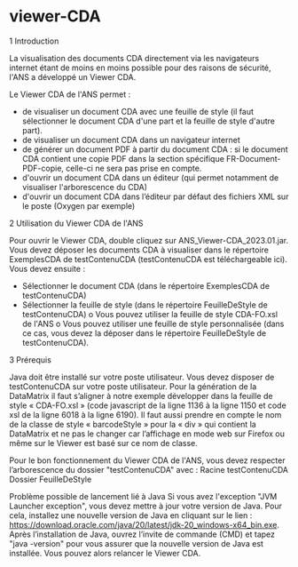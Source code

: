 # viewer-CDA
1	Introduction

La visualisation des documents CDA directement via les navigateurs internet étant de moins en moins possible pour des raisons de sécurité, l'ANS a développé un Viewer CDA.

Le Viewer CDA de l'ANS permet :
-	de visualiser un document CDA avec une feuille de style (il faut sélectionner le document CDA d'une part et la feuille de style d'autre part).
-	de visualiser un document CDA dans un navigateur internet
-	de générer un document PDF à partir du document CDA : si le document CDA contient une copie PDF dans la section spécifique FR-Document-PDF-copie, celle-ci ne sera pas prise en compte.
-	d'ouvrir un document CDA dans un éditeur (qui permet notamment de visualiser l'arborescence du CDA)
-	d'ouvrir un document CDA dans l’éditeur par défaut des fichiers XML sur le poste (Oxygen par exemple)

2	Utilisation du Viewer CDA de l'ANS

Pour ouvrir le Viewer CDA, double cliquez sur ANS_Viewer-CDA_2023.01.jar.
Vous devez déposer les documents CDA à visualiser dans le répertoire ExemplesCDA de testContenuCDA (testContenuCDA est téléchargeable ici).
Vous devez ensuite :
-	Sélectionner le document CDA (dans le répertoire ExemplesCDA de testContenuCDA)
-	Sélectionner la feuille de style (dans le répertoire FeuilleDeStyle de testContenuCDA)
o	Vous pouvez utiliser la feuille de style CDA-FO.xsl de l'ANS
o	Vous pouvez utiliser une feuille de style personnalisée (dans ce cas, vous devez la déposer dans le répertoire FeuilleDeStyle de testContenuCDA).

3	Prérequis

Java doit être installé sur votre poste utilisateur.
Vous devez disposer de testContenuCDA sur votre poste utilisateur. 
Pour la génération de la DataMatrix il faut s’aligner à notre exemple développer dans la feuille de style « CDA-FO.xsl » (code javascript de la ligne 1136 à la ligne 1150 et code xsl de la ligne 6018 à la ligne 6190). 
Il faut aussi prendre en compte le nom de la classe de style « barcodeStyle » pour la « div » qui contient la DataMatrix et ne pas le changer car l’affichage en mode web sur Firefox ou même sur le Viewer est basé sur ce nom de classe.  

Pour le bon fonctionnement du Viewer CDA de l'ANS, vous devez respecter l’arborescence du dossier "testContenuCDA" avec :
Racine testContenuCDA
  	Dossier FeuilleDeStyle
 


Problème possible de lancement lié à Java
Si vous avez l'exception "JVM Launcher exception", vous devez mettre à jour votre version de Java.
Pour cela, installez une nouvelle version de Java en cliquant sur le lien : https://download.oracle.com/java/20/latest/jdk-20_windows-x64_bin.exe.
Après l’installation de Java, ouvrez l’invite de commande (CMD) et tapez "java -version" pour vous assurer que la nouvelle version de Java est installée.
Vous pouvez alors relancer le Viewer CDA.

